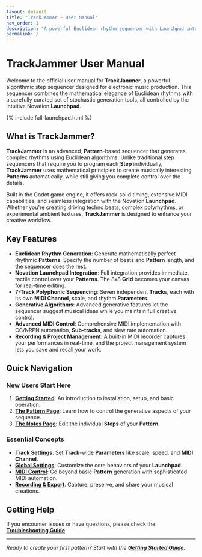 ```yaml
---
layout: default
title: "TrackJammer - User Manual"
nav_order: 1
description: "A powerful Euclidean rhythm sequencer with Launchpad integration"
permalink: /
---
```


# TrackJammer User Manual

Welcome to the official user manual for **TrackJammer**, a powerful algorithmic step sequencer designed for electronic music production. This sequencer combines the mathematical elegance of Euclidean rhythms with a carefully curated set of stochastic generation tools, all controlled by the intuitive Novation **Launchpad**.

{% include full-launchpad.html %}

## What is TrackJammer?

**TrackJammer** is an advanced, **Pattern**-based sequencer that generates complex rhythms using Euclidean algorithms. Unlike traditional step sequencers that require you to program each **Step** individually, **TrackJammer** uses mathematical principles to create musically interesting **Patterns** automatically, while still giving you complete control over the details.

Built in the Godot game engine, it offers rock-solid timing, extensive MIDI capabilities, and seamless integration with the Novation **Launchpad**. Whether you're creating driving techno beats, complex polyrhythms, or experimental ambient textures, **TrackJammer** is designed to enhance your creative workflow.

## Key Features

- **Euclidean Rhythm Generation**: Generate mathematically perfect rhythmic **Patterns**. Specify the number of beats and **Pattern** length, and the sequencer does the rest.
- **Novation Launchpad Integration**: Full integration provides immediate, tactile control over your **Patterns**. The 8x8 **Grid** becomes your canvas for real-time editing.
- **7-Track Polyphonic Sequencing**: Seven independent **Tracks**, each with its own **MIDI Channel**, scale, and rhythm **Parameters**.
- **Generative Algorithms**: Advanced generative features let the sequencer suggest musical ideas while you maintain full creative control.
- **Advanced MIDI Control**: Comprehensive MIDI implementation with CC/NRPN automation, **Sub-tracks**, and slew rate automation.
- **Recording & Project Management**: A built-in MIDI recorder captures your performances in real-time, and the project management system lets you save and recall your work.

## Quick Navigation

### New Users Start Here

1. [**Getting Started**](getting-started/): An introduction to installation, setup, and basic operation.
2. [**The Pattern Page**](pattern-page/): Learn how to control the generative aspects of your sequence.
3. [**The Notes Page**](notes-page/): Edit the individual **Steps** of your **Pattern**.

### Essential Concepts

- [**Track Settings**](track-settings/): Set **Track**-wide **Parameters** like scale, speed, and **MIDI Channel**.
- [**Global Settings**](global-settings/): Customize the core behaviors of your **Launchpad**.
- [**MIDI Control**](midi-control/): Go beyond basic **Pattern** generation with sophisticated MIDI automation.
- [**Recording & Export**](recording/): Capture, preserve, and share your musical creations.

## Getting Help

If you encounter issues or have questions, please check the [**Troubleshooting Guide**](troubleshooting.html).

---

*Ready to create your first pattern? Start with the [**Getting Started Guide**](getting-started/).*

